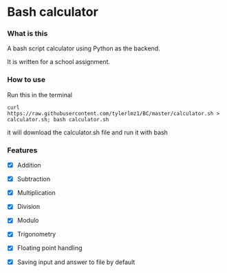 # Bash calculator

### What is this
A bash script calculator using Python as the backend.

It is written for a school assignment.

### How to use
Run this in the terminal
```
curl https://raw.githubusercontent.com/tylerlmz1/BC/master/calculator.sh > calculator.sh; bash calculator.sh
```
it will download the calculator.sh file and run it with bash

### Features
- [x] Addition
- [x] Subtraction
- [x] Multiplication
- [x] Division

- [x] Modulo
- [x] Trigonometry

- [x] Floating point handling

- [x] Saving input and answer to file by default
